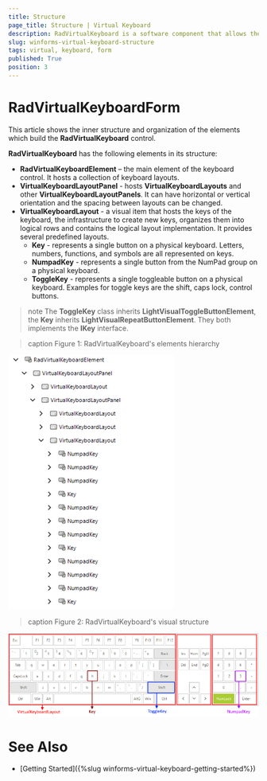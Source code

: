 ```yaml
---
title: Structure
page_title: Structure | Virtual Keyboard
description: RadVirtualKeyboard is a software component that allows the input of characters without the need for physical keys.  
slug: winforms-virtual-keyboard-structure
tags: virtual, keyboard, form
published: True
position: 3 
---
```


# RadVirtualKeyboardForm

This article shows the inner structure and organization of the elements which build the **RadVirtualKeyboard** control.

**RadVirtualKeyboard** has the following elements in its structure:

* **RadVirtualKeyboardElement** – the main element of the keyboard control. It hosts a collection of keyboard layouts.  
* **VirtualKeyboardLayoutPanel** - hosts **VirtualKeyboardLayouts** and other **VirtualKeyboardLayoutPanels**. It can have horizontal or vertical orientation and the spacing between layouts can be changed. 
* **VirtualKeyboardLayout** - a visual item that hosts the keys of the keyboard, the infrastructure to create new keys, organizes them into logical rows and contains the logical layout implementation. It provides several predefined layouts. 
	* **Key** - represents a single button on a physical keyboard. Letters, numbers, functions, and symbols are all represented on keys.
	* **NumpadKey** - represents a single button from the NumPad group on a physical keyboard.
	* **ToggleKey** - represents a single toggleable button on a physical keyboard. Examples for toggle keys are the shift, caps lock, control buttons.

>note The **ToggleKey** class inherits **LightVisualToggleButtonElement**, the **Key** inherits **LightVisualRepeatButtonElement**. They both implements the **IKey** interface.

>caption Figure 1: RadVirtualKeyboard's elements hierarchy

![winforms/virtual-keyboard-structure 001](images/virtual-keyboard-structure001.png) 

>caption Figure 2: RadVirtualKeyboard's visual structure

![winforms/virtual-keyboard-structure 002](images/virtual-keyboard-structure002.png) 


 

# See Also


* [Getting Started]({%slug winforms-virtual-keyboard-getting-started%})
 
        
